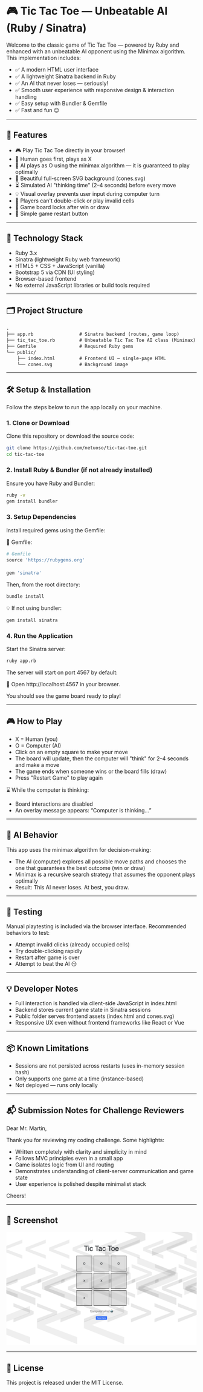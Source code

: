 # 🎮 Tic Tac Toe — Unbeatable AI (Ruby / Sinatra)

Welcome to the classic game of Tic Tac Toe — powered by Ruby and enhanced with an unbeatable AI opponent using the Minimax algorithm. This implementation includes:

- ✅ A modern HTML user interface
- ✅ A lightweight Sinatra backend in Ruby
- ✅ An AI that never loses — seriously!
- ✅ Smooth user experience with responsive design & interaction handling
- ✅ Easy setup with Bundler & Gemfile
- ✅ Fast and fun 😉

---

## 🚀 Features

- 🎮 Play Tic Tac Toe directly in your browser!
- 👤 Human goes first, plays as X
- 🧠 AI plays as O using the minimax algorithm — it is guaranteed to play optimally
- 🎨 Beautiful full-screen SVG background (cones.svg)
- ⏳ Simulated AI "thinking time" (2–4 seconds) before every move
- 💡 Visual overlay prevents user input during computer turn
- 🛑 Players can't double-click or play invalid cells
- 🧹 Game board locks after win or draw
- 🧩 Simple game restart button

---

## 🧰 Technology Stack

- Ruby 3.x
- Sinatra (lightweight Ruby web framework)
- HTML5 + CSS + JavaScript (vanilla)
- Bootstrap 5 via CDN (UI styling)
- Browser-based frontend
- No external JavaScript libraries or build tools required

---

## 🗂 Project Structure

```
.
├── app.rb                 # Sinatra backend (routes, game loop)
├── tic_tac_toe.rb         # Unbeatable Tic Tac Toe AI class (Minimax)
├── Gemfile                # Required Ruby gems
└── public/
    ├── index.html         # Frontend UI – single-page HTML
    └── cones.svg          # Background image
```

---

## 🛠 Setup & Installation

Follow the steps below to run the app locally on your machine.

### 1. Clone or Download

Clone this repository or download the source code:

```bash
git clone https://github.com/netuoso/tic-tac-toe.git
cd tic-tac-toe
```

### 2. Install Ruby & Bundler (if not already installed)

Ensure you have Ruby and Bundler:

```bash
ruby -v
gem install bundler
```

### 3. Setup Dependencies

Install required gems using the Gemfile:

📝 Gemfile:

```ruby
# Gemfile
source 'https://rubygems.org'

gem 'sinatra'
```

Then, from the root directory:

```bash
bundle install
```

💡 If not using bundler:

```bash
gem install sinatra
```

### 4. Run the Application

Start the Sinatra server:

```bash
ruby app.rb
```

The server will start on port 4567 by default:

📡 Open http://localhost:4567 in your browser.

You should see the game board ready to play!

---

## 🎮 How to Play

- X = Human (you)
- O = Computer (AI)
- Click on an empty square to make your move
- The board will update, then the computer will "think" for 2–4 seconds and make a move
- The game ends when someone wins or the board fills (draw)
- Press "Restart Game" to play again

⌛️ While the computer is thinking:

- Board interactions are disabled
- An overlay message appears: “Computer is thinking...”

---

## 🧠 AI Behavior

This app uses the minimax algorithm for decision-making:

- The AI (computer) explores all possible move paths and chooses the one that guarantees the best outcome (win or draw)
- Minimax is a recursive search strategy that assumes the opponent plays optimally
- Result: This AI never loses. At best, you draw.

---

## 🧪 Testing

Manual playtesting is included via the browser interface. Recommended behaviors to test:

- Attempt invalid clicks (already occupied cells)
- Try double-clicking rapidly
- Restart after game is over
- Attempt to beat the AI 😏

---

## 💡 Developer Notes

- Full interaction is handled via client-side JavaScript in index.html
- Backend stores current game state in Sinatra sessions
- Public folder serves frontend assets (index.html and cones.svg)
- Responsive UX even without frontend frameworks like React or Vue

---

## 📦 Known Limitations

- Sessions are not persisted across restarts (uses in-memory session hash)
- Only supports one game at a time (instance-based)
- Not deployed — runs only locally

---

## 📬 Submission Notes for Challenge Reviewers

Dear Mr. Martin,

Thank you for reviewing my coding challenge. Some highlights:

- Written completely with clarity and simplicity in mind
- Follows MVC principles even in a small app
- Game isolates logic from UI and routing
- Demonstrates understanding of client-server communication and game state
- User experience is polished despite minimalist stack

Cheers!

---

## 📸 Screenshot

![Game Play Screenshot](tic_tac_toe.png)

---

## 📃 License

This project is released under the MIT License.